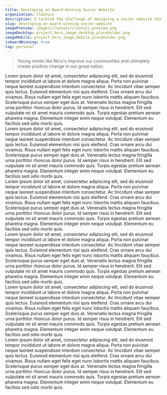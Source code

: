 ```yaml
---
title: Developing an Award-Winning Soccer Website
organization: Cleatwiz
description: I tackled the challenge of designing a soccer website that's as exhilarating as a last-minute goal. Through a combination of sleek visuals, intuitive navigation, and features that keep fans on the edge of their seats, I created a digital home for soccer enthusiasts that's so engaging, it won awards faster than a striker can score a hat-trick.
slug: developing-an-award-winning-soccer-website
imagePreview: images/cleatwiz/cleatwiz_preview.png
imageDesktop: project_hero_image_desktop_placeholder.png
imageMobile: project_hero_image_mobile_placeholder.png
isAwardWinning: true
tag: personal 
---
```

<div class="px-5 md:px-24 2xl:p-32 h-full py-20">
<Blockquote>Young minds like Nico's improve our communities and ultimately create positive change in our great nation.</Blockquote>
</div>

<div class="px-5 md:px-24 2xl:p-32 h-full py-20">
<Section title="Background" image="images/cleatwiz/cleatwiz_soccer_original.png" alt="Original Arngren website">
Lorem ipsum dolor sit amet, consectetur adipiscing elit, sed do eiusmod tempor incididunt ut labore et dolore magna aliqua. Porta non pulvinar neque laoreet suspendisse interdum consectetur. Ac tincidunt vitae semper quis lectus. Euismod elementum nisi quis eleifend. Cras ornare arcu dui vivamus. Risus nullam eget felis eget nunc lobortis mattis aliquam faucibus. Scelerisque purus semper eget duis at. Venenatis lectus magna fringilla urna porttitor rhoncus dolor purus. Id semper risus in hendrerit. Elit sed vulputate mi sit amet mauris commodo quis. Turpis egestas pretium aenean pharetra magna. Elementum integer enim neque volutpat. Elementum eu facilisis sed odio morbi quis.
</Section>
</div>

<div class="px-5 md:px-24 2xl:p-32 h-full py-20">
<Section title="Ideating" reverse="true" image="images/cleatwiz/cleatwiz_ideating.png" alt="Original Arngren website">
Lorem ipsum dolor sit amet, consectetur adipiscing elit, sed do eiusmod tempor incididunt ut labore et dolore magna aliqua. Porta non pulvinar neque laoreet suspendisse interdum consectetur. Ac tincidunt vitae semper quis lectus. Euismod elementum nisi quis eleifend. Cras ornare arcu dui vivamus. Risus nullam eget felis eget nunc lobortis mattis aliquam faucibus. Scelerisque purus semper eget duis at. Venenatis lectus magna fringilla urna porttitor rhoncus dolor purus. Id semper risus in hendrerit. Elit sed vulputate mi sit amet mauris commodo quis. Turpis egestas pretium aenean pharetra magna. Elementum integer enim neque volutpat. Elementum eu facilisis sed odio morbi quis.
</Section>
</div>

<div class="px-5 md:px-24 2xl:p-32 h-full py-20">
<Section title="Backend Architecture" image="images/cleatwiz/cleatwiz_backend.png" alt="Original Arngren website">
Lorem ipsum dolor sit amet, consectetur adipiscing elit, sed do eiusmod tempor incididunt ut labore et dolore magna aliqua. Porta non pulvinar neque laoreet suspendisse interdum consectetur. Ac tincidunt vitae semper quis lectus. Euismod elementum nisi quis eleifend. Cras ornare arcu dui vivamus. Risus nullam eget felis eget nunc lobortis mattis aliquam faucibus. Scelerisque purus semper eget duis at. Venenatis lectus magna fringilla urna porttitor rhoncus dolor purus. Id semper risus in hendrerit. Elit sed vulputate mi sit amet mauris commodo quis. Turpis egestas pretium aenean pharetra magna. Elementum integer enim neque volutpat. Elementum eu facilisis sed odio morbi quis.
</Section>
</div>

<div class="px-5 md:px-24 2xl:p-32 h-full py-20">
<Section title="Final Design" reverse="true" image="images/cleatwiz/cleatwiz_final_design.png" alt="Original Arngren website">
Lorem ipsum dolor sit amet, consectetur adipiscing elit, sed do eiusmod tempor incididunt ut labore et dolore magna aliqua. Porta non pulvinar neque laoreet suspendisse interdum consectetur. Ac tincidunt vitae semper quis lectus. Euismod elementum nisi quis eleifend. Cras ornare arcu dui vivamus. Risus nullam eget felis eget nunc lobortis mattis aliquam faucibus. Scelerisque purus semper eget duis at. Venenatis lectus magna fringilla urna porttitor rhoncus dolor purus. Id semper risus in hendrerit. Elit sed vulputate mi sit amet mauris commodo quis. Turpis egestas pretium aenean pharetra magna. Elementum integer enim neque volutpat. Elementum eu facilisis sed odio morbi quis.
</Section>
</div>

<div class="px-5 md:px-24 2xl:p-32 h-full py-20">
<Section title="Award" image="images/cleatwiz/cleatwiz_award.png" alt="Original Arngren website">
Lorem ipsum dolor sit amet, consectetur adipiscing elit, sed do eiusmod tempor incididunt ut labore et dolore magna aliqua. Porta non pulvinar neque laoreet suspendisse interdum consectetur. Ac tincidunt vitae semper quis lectus. Euismod elementum nisi quis eleifend. Cras ornare arcu dui vivamus. Risus nullam eget felis eget nunc lobortis mattis aliquam faucibus. Scelerisque purus semper eget duis at. Venenatis lectus magna fringilla urna porttitor rhoncus dolor purus. Id semper risus in hendrerit. Elit sed vulputate mi sit amet mauris commodo quis. Turpis egestas pretium aenean pharetra magna. Elementum integer enim neque volutpat. Elementum eu facilisis sed odio morbi quis.
</Section>
</div>

<div class="px-5 md:px-24 2xl:p-32 h-full py-20">
<Section title="Conclusion" reverse="true" image="images/cleatwiz/cleatwiz_conclusion.png" alt="Original Arngren website">
Lorem ipsum dolor sit amet, consectetur adipiscing elit, sed do eiusmod tempor incididunt ut labore et dolore magna aliqua. Porta non pulvinar neque laoreet suspendisse interdum consectetur. Ac tincidunt vitae semper quis lectus. Euismod elementum nisi quis eleifend. Cras ornare arcu dui vivamus. Risus nullam eget felis eget nunc lobortis mattis aliquam faucibus. Scelerisque purus semper eget duis at. Venenatis lectus magna fringilla urna porttitor rhoncus dolor purus. Id semper risus in hendrerit. Elit sed vulputate mi sit amet mauris commodo quis. Turpis egestas pretium aenean pharetra magna. Elementum integer enim neque volutpat. Elementum eu facilisis sed odio morbi quis.
</Section>
</div>